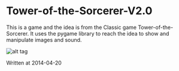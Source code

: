 Tower-of-the-Sorcerer-V2.0
==========================
This is a game and the idea is from the Classic game Tower-of-the-Sorcerer.
It uses the pygame library to reach the idea to show and manipulate images and sound.


![alt tag](https://raw.github.com/bwwyyy/Tower-of-the-Sorcerer-V2.0/image/background.png)







Written at 2014-04-20
